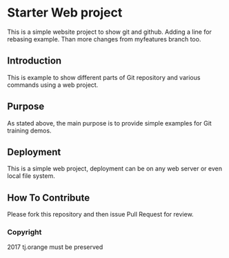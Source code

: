 # Starter Web project

This is a simple website project to show git and github.
Adding a line for rebasing example.
Than more changes from myfeatures branch too.

## Introduction

This is example to show different parts of Git repository and various commands using a web project.

## Purpose

As stated above, the main purpose is to provide simple examples for Git training demos.

## Deployment

This is a simple web project, deployment can be on any web server or even local file system.

## How To Contribute

Please fork this repository and then issue Pull Request for review.

### Copyright

2017 tj.orange must be preserved
